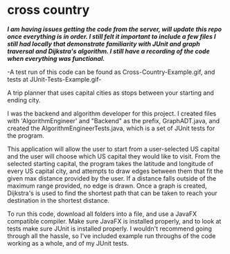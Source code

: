 # cross country

***I am having issues getting the code from the server, will update this repo once everything is in order. I still felt it important to include a few files I still had locally that demonstrate familiarity
with JUnit and graph traversal and Dijkstra's algorithm. I still have a recording of the code when everything was functional.***

-A test run of this code can be found as Cross-Country-Example.gif, and tests at JUnit-Tests-Example.gif-

A trip planner that uses capital cities as stops between your starting and ending city. 

I was the backend and algorithm developer for this project. I created files with 'AlgorithmEngineer' and "Backend" as the prefix, 
GraphADT.java, and created the AlgorithmEngineerTests.java, which is a set of JUnit tests for the program. 

This application will allow the user to start from a user-selected US capital and the user will choose which US capital they would like to visit. 
From the selected starting capital, the program takes the latitude and longitude of every US capital city, and attempts to draw edges between them that fit the given max distance provided by the user.
If a distance falls outside of the maximum range provided, no edge is drawn. Once a graph is created, Dijkstra's is used to find the shortest path that can be taken
to reach your destination in the shortest distance.  

To run this code, download all folders into a file, and use a JavaFX compatible compiler. Make sure JavaFX is installed properly, and to look at tests make sure JUnit is installed properly. 
I wouldn't recommend going through all the hassle, so I've included example run throughs of the code working as a whole, and of my JUnit tests.